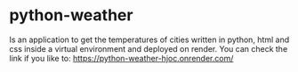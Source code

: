 # python-weather 
Is an application to get the temperatures of cities written in python, html and css inside a virtual environment and deployed on render.
You can check the link if you like to: https://python-weather-hjoc.onrender.com/
